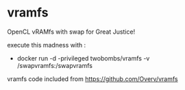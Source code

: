 # vramfs
OpenCL vRAMfs with swap for Great Justice!

execute this madness with :
- docker run -d -privileged twobombs/vramfs -v /swapvramfs:/swapvramfs

vramfs code included from https://github.com/Overv/vramfs
